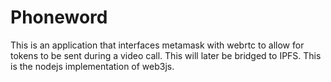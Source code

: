 # Phoneword
This is an application that interfaces metamask with webrtc to allow for tokens to be sent during a video call. This will later be bridged to IPFS. This is the nodejs implementation of web3js.
